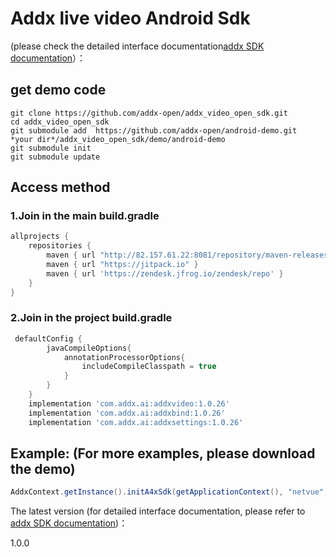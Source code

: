 #  **Addx live video Android Sdk**

(please check the detailed interface documentation[addx SDK documentation](https://www.showdoc.com.cn/A4XAndroidSdk "addx SDK documentation")）：

## get demo code
```
git clone https://github.com/addx-open/addx_video_open_sdk.git
cd addx_video_open_sdk
git submodule add  https://github.com/addx-open/android-demo.git  *your dir*/addx_video_open_sdk/demo/android-demo
git submodule init
git submodule update
```
## Access method
### 1.Join in the main build.gradle

```groovy
allprojects {
    repositories {
        maven { url "http://82.157.61.22:8081/repository/maven-releases" }
        maven { url "https://jitpack.io" }
        maven { url 'https://zendesk.jfrog.io/zendesk/repo' }
    }
}
```
### 2.Join in the project build.gradle
```groovy
 defaultConfig {
        javaCompileOptions{
            annotationProcessorOptions{
                includeCompileClasspath = true
            }
        }
    }
    implementation 'com.addx.ai:addxvideo:1.0.26'
    implementation 'com.addx.ai:addxbind:1.0.26'
    implementation 'com.addx.ai:addxsettings:1.0.26'
```
## Example: (For more examples, please download the demo)
```java
AddxContext.getInstance().initA4xSdk(getApplicationContext(), "netvue", "zh", "CN", AddxContext.BuildEnv.STAGING, AddxNode.STRAGE_NODE_CN, token, null);
```

The latest version (for detailed interface documentation, please refer to [addx SDK documentation](https://www.showdoc.com.cn/A4XAndroidSdk "addx SDK documentation"))：

1.0.0
